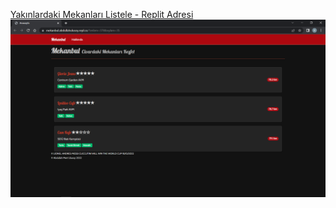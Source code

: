 [Yakınlardaki Mekanları Listele - Replit Adresi](https://mekanbul.abdullahulusoy.repl.co/?enlem=37&boylam=35)
![Yakınlardaki Mekanları Listele - Replit Adresi](./resimler/messi.png)





